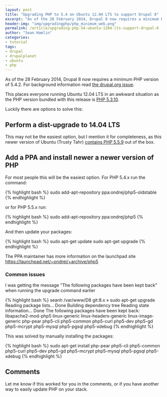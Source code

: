 ```yaml
---
layout: post
title: "Upgrading PHP to 5.4 on Ubuntu 12.04 LTS to support Drupal 8"
excerpt: "As of the 28 February 2014, Drupal 8 now requires a minimum PHP version of 5.4.2."
header-img: "img/upgradingphp/php_minimum_web.png"
permalink: /article/upgrading-php-54-ubuntu-1204-lts-support-drupal-8
author: "Sean Hamlin"
categories:
- tutorial
tags:
- drupal
- drupalplanet
- ubuntu
- php
---
```



As of the 28 February 2014, Drupal 8 now requires a minimum PHP version of 5.4.2. For background information read [the drupal.org issue](https://drupal.org/node/1498574).

This places everyone running Ubuntu 12.04 LTS in an awkward situation as the PHP version bundled with this release is [PHP 5.3.10](https://launchpad.net/ubuntu/precise/+source/php5).

Luckily there are options to solve this:

## Perform a dist-upgrade to 14.04 LTS ##

This may not be the easiest option, but I mention it for completeness, as this newer version of Ubuntu (Trusty Tahr) [contains PHP 5.5.9](https://launchpad.net/ubuntu/trusty/+source/php5) out of the box.

## Add a PPA and install newer a newer version of PHP ##

For most people this will be the easiest option. For PHP 5.4.x run the command:

{% highlight bash %}
sudo add-apt-repository ppa:ondrej/php5-oldstable
{% endhighlight %}

or for PHP 5.5.x run:

{% highlight bash %}
sudo add-apt-repository ppa:ondrej/php5
{% endhighlight %}

And then update your packages:

{% highlight bash %}
sudo apt-get update
sudo apt-get upgrade
{% endhighlight %}

The PPA maintainer has more information on the launchpad site https://launchpad.net/~ondrej/+archive/php5

### Common issues ###

I was getting the message "The following packages have been kept back" when running the upgrade command earlier

{% highlight bash %}
seanh /var/www/D8 git:8.x » sudo apt-get upgrade
Reading package lists... Done
Building dependency tree
Reading state information... Done
The following packages have been kept back:
  libapache2-mod-php5 linux-generic linux-headers-generic linux-image-generic php-pear php5-cli php5-common php5-curl php5-dev php5-gd php5-mcrypt php5-mysql php5-pgsql php5-xdebug
{% endhighlight %}

This was solved by manually installing the packages:

{% highlight bash %}
sudo apt-get install php-pear php5-cli php5-common php5-curl php5-dev php5-gd php5-mcrypt php5-mysql php5-pgsql php5-xdebug
{% endhighlight %}

## Comments ##

Let me know if this worked for you in the comments, or if you have another way to easily update PHP on your stack.

